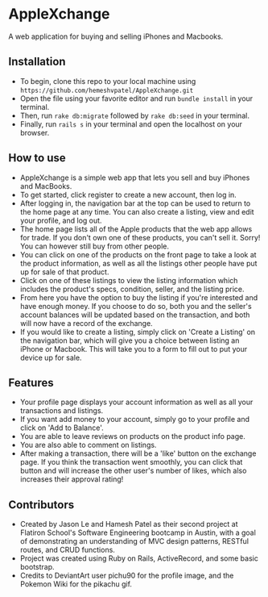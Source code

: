 # AppleXchange
A web application for buying and selling iPhones and Macbooks.

## Installation
* To begin, clone this repo to your local machine using ```https://github.com/hemeshvpatel/AppleXchange.git``` 
* Open the file using your favorite editor and run ```bundle install``` in your terminal.
* Then, run ```rake db:migrate``` followed by ```rake db:seed``` in your terminal.
* Finally, run ```rails s``` in your terminal and open the localhost on your browser.

## How to use
* AppleXchange is a simple web app that lets you sell and buy iPhones and MacBooks. 
* To get started, click register to create a new account, then log in. 
* After logging in, the navigation bar at the top can be used to return to the home page at any time. You can also create a listing, view and edit your profile, and log out.
* The home page lists all of the Apple products that the web app allows for trade. If you don't own one of these products, you can't sell it. Sorry! You can however still buy from other people.
* You can click on one of the products on the front page to take a look at the product information, as well as all the listings other people have put up for sale of that product.
* Click on one of these listings to view the listing information which includes the product's specs, condition, seller, and the listing price.
* From here you have the option to buy the listing if you're interested and have enough money. If you choose to do so, both you and the seller's account balances will be updated based on the transaction, and both will now have a record of the exchange.
* If you would like to create a listing, simply click on 'Create a Listing' on the navigation bar, which will give you a choice between listing an iPhone or Macbook. This will take you to a form to fill out to put your device up for sale.


## Features
* Your profile page displays your account information as well as all your transactions and listings.
* If you want add money to your account, simply go to your profile and click on 'Add to Balance'. 
* You are able to leave reviews on products on the product info page.
* You are also able to comment on listings.
* After making a transaction, there will be a 'like' button on the exchange page. If you think the transaction went smoothly, you can click  that button and will increase the other user's number of likes, which also increases their approval rating! 

## Contributors
* Created by Jason Le and Hamesh Patel as their second project at Flatiron School's Software Engineering bootcamp in Austin, with a goal of demonstrating an understanding of MVC design patterns, RESTful routes, and CRUD functions. 
* Project was created using Ruby on Rails, ActiveRecord, and some basic bootstrap. 
* Credits to DeviantArt user pichu90 for the profile image, and the Pokemon Wiki for the pikachu gif.

